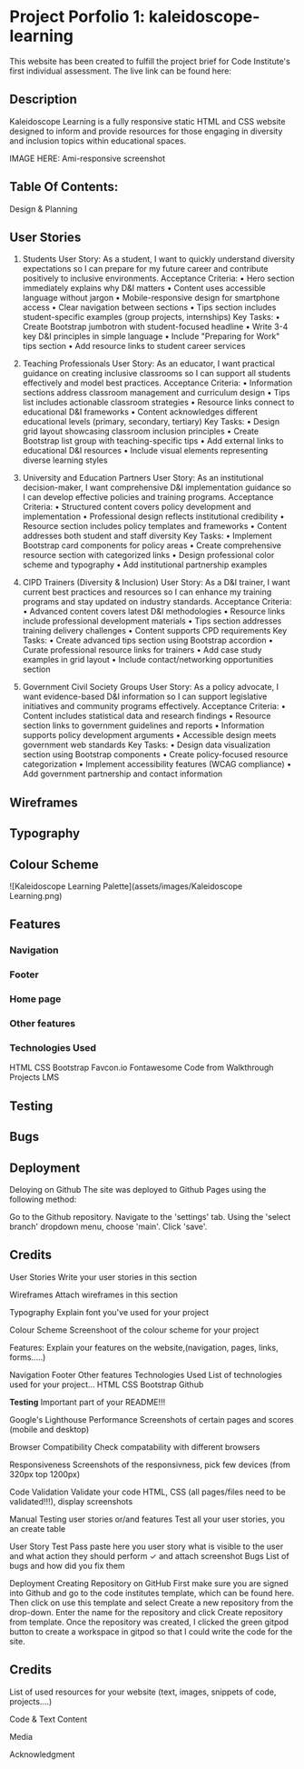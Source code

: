 # Project Porfolio 1: kaleidoscope-learning
This website has been created to fulfill the project brief for Code Institute's first individual assessment.
The live link can be found here:

## Description
Kaleidoscope Learning is a fully responsive static HTML and CSS website designed to inform and provide resources for those engaging in diversity and inclusion topics within educational spaces.

IMAGE HERE: Ami-responsive screenshot


## Table Of Contents:
Design & Planning

## User Stories
1. Students
User Story: As a student, I want to quickly understand diversity expectations so I can prepare for my future career and contribute positively to inclusive environments.
Acceptance Criteria:
•	Hero section immediately explains why D&I matters 
•	Content uses accessible language without jargon
•	Mobile-responsive design for smartphone access
•	Clear navigation between sections
•	Tips section includes student-specific examples (group projects, internships)
Key Tasks:
•	Create Bootstrap jumbotron with student-focused headline
•	Write 3-4 key D&I principles in simple language
•	Include "Preparing for Work" tips section
•	Add resource links to student career services
 
2. Teaching Professionals
User Story: As an educator, I want practical guidance on creating inclusive classrooms so I can support all students effectively and model best practices.
Acceptance Criteria:
•	Information sections address classroom management and curriculum design
•	Tips list includes actionable classroom strategies
•	Resource links connect to educational D&I frameworks
•	Content acknowledges different educational levels (primary, secondary, tertiary)
Key Tasks:
•	Design grid layout showcasing classroom inclusion principles
•	Create Bootstrap list group with teaching-specific tips
•	Add external links to educational D&I resources
•	Include visual elements representing diverse learning styles
 
3. University and Education Partners
User Story: As an institutional decision-maker, I want comprehensive D&I implementation guidance so I can develop effective policies and training programs.
Acceptance Criteria:
•	Structured content covers policy development and implementation
•	Professional design reflects institutional credibility
•	Resource section includes policy templates and frameworks
•	Content addresses both student and staff diversity
Key Tasks:
•	Implement Bootstrap card components for policy areas
•	Create comprehensive resource section with categorized links
•	Design professional color scheme and typography
•	Add institutional partnership examples
 
4. CIPD Trainers (Diversity & Inclusion)
User Story: As a D&I trainer, I want current best practices and resources so I can enhance my training programs and stay updated on industry standards.
Acceptance Criteria:
•	Advanced content covers latest D&I methodologies
•	Resource links include professional development materials
•	Tips section addresses training delivery challenges
•	Content supports CPD requirements
Key Tasks:
•	Create advanced tips section using Bootstrap accordion
•	Curate professional resource links for trainers
•	Add case study examples in grid layout
•	Include contact/networking opportunities section
 
5. Government Civil Society Groups
User Story: As a policy advocate, I want evidence-based D&I information so I can support legislative initiatives and community programs effectively.
Acceptance Criteria:
•	Content includes statistical data and research findings
•	Resource section links to government guidelines and reports
•	Information supports policy development arguments
•	Accessible design meets government web standards
Key Tasks:
•	Design data visualization section using Bootstrap components
•	Create policy-focused resource categorization
•	Implement accessibility features (WCAG compliance)
•	Add government partnership and contact information



## Wireframes
## Typography
## Colour Scheme
![Kaleidoscope Learning Palette](assets/images/Kaleidoscope Learning.png)
## Features

### Navigation
### Footer
### Home page
### Other features
### Technologies Used
HTML
CSS
Bootstrap
Favcon.io
Fontawesome
Code from Walkthrough Projects
LMS

## Testing

## Bugs

## Deployment
Deloying on Github
The site was deployed to Github Pages using the following method:

Go to the Github repository.
Navigate to the 'settings' tab.
Using the 'select branch' dropdown menu, choose 'main'.
Click 'save'.

## Credits


User Stories
Write your user stories in this section

Wireframes
Attach wireframes in this section

Typography
Explain font you've used for your project

Colour Scheme
Screenshoot of the colour scheme for your project

Features:
Explain your features on the website,(navigation, pages, links, forms.....)

Navigation
Footer
Other features
Technologies Used
List of technologies used for your project... HTML CSS Bootstrap Github

**Testing**
Important part of your README!!!

Google's Lighthouse Performance
Screenshots of certain pages and scores (mobile and desktop)

Browser Compatibility
Check compatability with different browsers

Responsiveness
Screenshots of the responsivness, pick few devices (from 320px top 1200px)

Code Validation
Validate your code HTML, CSS (all pages/files need to be validated!!!), display screenshots

Manual Testing user stories or/and features
Test all your user stories, you an create table

User Story	Test	Pass
paste here you user story	what is visible to the user and what action they should perform	✓
and attach screenshot
Bugs
List of bugs and how did you fix them

Deployment
Creating Repository on GitHub
First make sure you are signed into Github and go to the code institutes template, which can be found here.
Then click on use this template and select Create a new repository from the drop-down. Enter the name for the repository and click Create repository from template.
Once the repository was created, I clicked the green gitpod button to create a workspace in gitpod so that I could write the code for the site.


## Credits
List of used resources for your website (text, images, snippets of code, projects....)

Code & Text Content

Media

Acknowledgment
